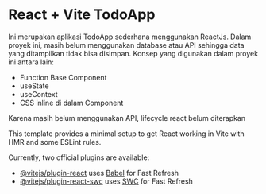 # React + Vite TodoApp

Ini merupakan aplikasi TodoApp sederhana menggunakan ReactJs. Dalam proyek ini, masih belum menggunakan database atau API sehingga data yang ditampilkan tidak bisa disimpan.
Konsep yang digunakan dalam proyek ini antara lain:
- Function Base Component
- useState
- useContext
- CSS inline di dalam Component

Karena masih belum menggunakan API, lifecycle react belum diterapkan

This template provides a minimal setup to get React working in Vite with HMR and some ESLint rules.

Currently, two official plugins are available:

- [@vitejs/plugin-react](https://github.com/vitejs/vite-plugin-react/blob/main/packages/plugin-react/README.md) uses [Babel](https://babeljs.io/) for Fast Refresh
- [@vitejs/plugin-react-swc](https://github.com/vitejs/vite-plugin-react-swc) uses [SWC](https://swc.rs/) for Fast Refresh
